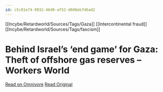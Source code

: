 ```yaml
---
id: c5c81e74-9932-46d0-af52-d608eb7d6ad2
---
```

[[Incybe/Retardworld/Sources/Tags/Gaza]] [[Intercontinental fraud]] [[Incybe/Retardworld/Sources/Tags/fascism]]
# Behind Israel’s ‘end game’ for Gaza: Theft of offshore gas reserves – Workers World

[Read on Omnivore](https://omnivore.app/me/behind-israel-s-end-game-for-gaza-theft-of-offshore-gas-reserves-18e1f5fc321)
[Read Original](https://www.workers.org/2023/11/74864/)

